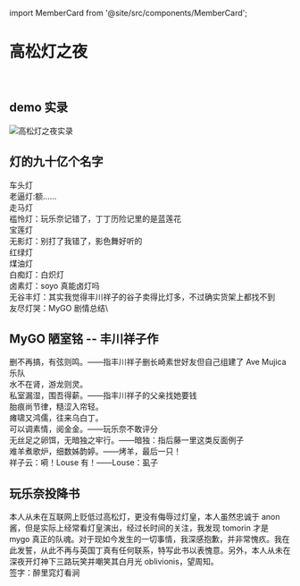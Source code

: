 import MemberCard from '@site/src/components/MemberCard';

# 高松灯之夜

<MemberCard
  name="玩乐奈"
  subtitle="Author"
  avatar="https://lain.bgm.tv/pic/user/c/000/76/99/769910.jpg"
  link="https://bgm.tv/user/darjeeling39_ak"
/>

<br />

## demo 实录

![高松灯之夜实录](/img/高松灯之夜.jpg)

## 灯的九十亿个名字

车头灯\
老逼灯:额……\
走马灯\
褴怜灯：玩乐奈记错了，丁丁历险记里的是蓝莲花\
宝莲灯\
无影灯：别打了我错了，影色舞好听的\
红绿灯\
煤油灯\
白痴灯：白炽灯\
卤素灯：soyo 真能卤灯吗\
无谷丰灯：其实我觉得丰川祥子的谷子卖得比灯多，不过确实货架上都找不到\
友尽灯哭：MyGO 剧情总结\

## MyGO 陋室铭 -- 丰川祥子作

删不再搞，有弦则鸣。——指丰川祥子删长崎素世好友但自己组建了 Ave Mujica 乐队\
水不在肾，游龙则灵。\
私室漏湿，围吾得薪。——指丰川祥子的父亲找她要钱\
胎痕尚节律，糙涩入帘轻。\
瘫啸又鸿儒，往来乌白丁。\
可以调素情，阅金金。——玩乐奈不敢评分\
无丝足之卵饵，无暗独之牢行。——暗独：指后藤一里这类反面例子\
难羊煮歌炉，细数姊韵婷。——烤羊，最后一只！\
祥子云：嗬！Louse 有！——Louse：虱子

## 玩乐奈投降书

本人从未在互联网上贬低过高松灯，更没有侮辱过灯皇，本人虽然忠诚于 anon 酱，但是实际上经常看灯皇演出，经过长时间的关注，我发现 tomorin 才是 mygo 真正的队魂。对于现如今发生的一切事情，我深感抱歉，并非常愧疚。我在此发誓，从此不再与英国丁真有任何联系，特写此书以表愧意。另外，本人从未在深夜开灯神下三路玩笑并嘲笑其白月光 oblivionis，望周知。\
签字：醉里窕灯看涧
